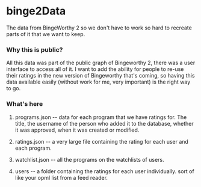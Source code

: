 # binge2Data
The data from BingeWorthy 2 so we don't have to work so hard to recreate parts of it that we want to keep. 

### Why this is public?

All this data was part of the public graph of Bingeworthy 2, there was a user interface to access all of it. I want to add the ability for people to re-use their ratings in the new version of Bingeworthy that's coming, so having this data available easily (without work for me, very important) is the right way to go.

### What's here

1. programs.json -- data for each program that we have ratings for. The title, the username of the person who added it to the database, whether it was approved, when it was created or modified.

2. ratings.json -- a very large file containing the rating for each user and each program.

3. watchlist.json -- all the programs on the watchlists of users. 

4. users -- a folder containing the ratings for each user individually. sort of like your opml list from a feed reader.

